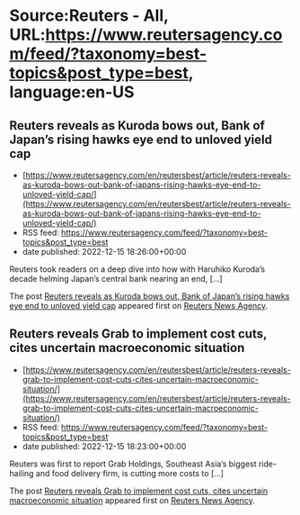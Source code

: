 # Source:Reuters - All, URL:https://www.reutersagency.com/feed/?taxonomy=best-topics&post_type=best, language:en-US

## Reuters reveals as Kuroda bows out, Bank of Japan’s rising hawks eye end to unloved yield cap
 - [https://www.reutersagency.com/en/reutersbest/article/reuters-reveals-as-kuroda-bows-out-bank-of-japans-rising-hawks-eye-end-to-unloved-yield-cap/](https://www.reutersagency.com/en/reutersbest/article/reuters-reveals-as-kuroda-bows-out-bank-of-japans-rising-hawks-eye-end-to-unloved-yield-cap/)
 - RSS feed: https://www.reutersagency.com/feed/?taxonomy=best-topics&post_type=best
 - date published: 2022-12-15 18:26:00+00:00

<p>Reuters took readers on a deep dive into how with Haruhiko Kuroda&#8217;s decade helming Japan&#8217;s central bank nearing an end, [&#8230;]</p>
<p>The post <a href="https://www.reutersagency.com/en/reutersbest/article/reuters-reveals-as-kuroda-bows-out-bank-of-japans-rising-hawks-eye-end-to-unloved-yield-cap/" rel="nofollow">Reuters reveals as Kuroda bows out, Bank of Japan&#8217;s rising hawks eye end to unloved yield cap</a> appeared first on <a href="https://www.reutersagency.com/en/" rel="nofollow">Reuters News Agency</a>.</p>

## Reuters reveals Grab to implement cost cuts, cites uncertain macroeconomic situation
 - [https://www.reutersagency.com/en/reutersbest/article/reuters-reveals-grab-to-implement-cost-cuts-cites-uncertain-macroeconomic-situation/](https://www.reutersagency.com/en/reutersbest/article/reuters-reveals-grab-to-implement-cost-cuts-cites-uncertain-macroeconomic-situation/)
 - RSS feed: https://www.reutersagency.com/feed/?taxonomy=best-topics&post_type=best
 - date published: 2022-12-15 18:23:00+00:00

<p>Reuters was first to report Grab Holdings, Southeast Asia&#8217;s biggest ride-hailing and food delivery firm, is cutting more costs to [&#8230;]</p>
<p>The post <a href="https://www.reutersagency.com/en/reutersbest/article/reuters-reveals-grab-to-implement-cost-cuts-cites-uncertain-macroeconomic-situation/" rel="nofollow">Reuters reveals Grab to implement cost cuts, cites uncertain macroeconomic situation</a> appeared first on <a href="https://www.reutersagency.com/en/" rel="nofollow">Reuters News Agency</a>.</p>

